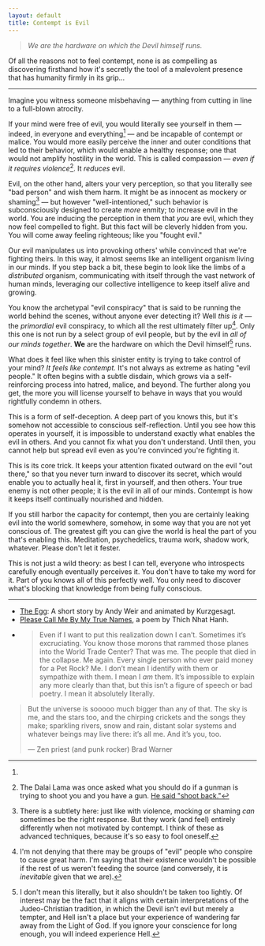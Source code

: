 ```yaml
---
layout: default
title: Contempt is Evil
---
```


> _We are the hardware on which the Devil himself runs._

Of all the reasons not to feel contempt, none is as compelling as discovering firsthand how it's secretly the tool of a malevolent presence that has humanity firmly in its grip...

---

Imagine you witness someone misbehaving — anything from cutting in line to a full-blown atrocity.

If your mind were free of evil, you would literally see yourself in them — indeed, in everyone and everything[^literature] — and be incapable of contempt or malice. You would more easily perceive the inner and outer conditions that led to their behavior, which would enable a healthy response; one that would not amplify hostility in the world. This is called compassion — _even if it requires violence_[^dalai-lama-gun]. It _reduces_ evil.

Evil, on the other hand, alters your very perception, so that you literally see "bad person" and wish them harm. It might be as innocent as mockery or shaming[^mockery] — but however "well-intentioned," such behavior is subconsciously designed to create *more* enmity; to increase evil in the world. You are inducing the perception in them that _you_ are evil, which they now feel compelled to fight. But this fact will be cleverly hidden from you. You will come away feeling righteous; like you "fought evil."

Our evil manipulates us into provoking others' while convinced that we're fighting theirs. In this way, it almost seems like an intelligent organism living in our minds. If you step back a bit, these begin to look like the limbs of a _distributed_ organism, communicating with itself through the vast network of human minds, leveraging our collective intelligence to keep itself alive and growing.

You know the archetypal "evil conspiracy" that is said to be running the world behind the scenes, without anyone ever detecting it? Well _this is it_ — the _primordial_ evil conspiracy, to which all the rest ultimately filter up[^cabal]. Only this one is not run by a select group of evil people, but by the evil in _all of our minds together_. **We** are the hardware on which the Devil himself[^devil] runs.

What does it feel like when this sinister entity is trying to take control of your mind? _It feels like contempt._ It's not always as extreme as hating "evil people." It often begins with a subtle disdain, which grows via a self-reinforcing process into hatred, malice, and beyond. The further along you get, the more you will license yourself to behave in ways that you would rightfully condemn in others.

This is a form of self-deception. A deep part of you knows this, but it's somehow not accessible to conscious self-reflection. Until you see how this operates in yourself, it is impossible to understand exactly what enables the evil in others. And you cannot fix what you don't understand. Until then, you cannot help but spread evil even as you're convinced you're fighting it.

This is its core trick. It keeps your attention fixated outward on the evil "out there," so that you never turn inward to discover its secret, which would enable you to actually heal it, first in yourself, and then others. Your true enemy is not other people; it is the evil in all of our minds. Contempt is how it keeps itself continually nourished and hidden.

If you still harbor the capacity for contempt, then you are certainly leaking evil into the world somewhere, somehow, in some way that you are not yet conscious of. The greatest gift you can give the world is heal the part of you that's enabling this. Meditation, psychedelics, trauma work, shadow work, whatever. Please don't let it fester.

This is not just a wild theory: as best I can tell, everyone who introspects carefully enough eventually perceives it. You don't have to take my word for it. Part of you knows all of this perfectly well. You only need to discover what's blocking that knowledge from being fully conscious.

---

[^devil]: I don't mean this literally, but it also shouldn't be taken too lightly. Of interest may be the fact that it aligns with certain interpretations of the Judeo-Christian tradition, in which the Devil isn't evil but merely a tempter, and Hell isn't a place but your experience of wandering far away from the Light of God. If you ignore your conscience for long enough, you will indeed experience Hell.

[^dalai-lama-gun]: The Dalai Lama was once asked what you should do if a gunman is trying to shoot you and you have a gun. [He said "shoot back."](https://www.snopes.com/fact-check/dalai-gun/)

[^cabal]: I'm not denying that there may be groups of "evil" people who conspire to cause great harm. I'm saying that their existence wouldn't be possible if the rest of us weren't feeding the source (and conversely, it is _inevitable_ given that we are).

[^literature]:
- [The Egg](https://www.youtube.com/watch?v=h6fcK_fRYaI): A short story by Andy Weir and animated by Kurzgesagt.
- [Please Call Me By My True Names](https://www.youtube.com/watch?v=h6fcK_fRYaI), a poem by Thich Nhat Hanh.
- > Even if I want to put this realization down I can’t. Sometimes it’s excruciating. You know those morons that rammed those planes into the World Trade Center? That was me. The people that died in the collapse. Me again. Every single person who ever paid money for a Pet Rock? Me. I don’t mean I identify with them or sympathize with them. I mean I _am_ them. It’s impossible to explain any more clearly than that, but this isn’t a figure of speech or bad poetry. I mean it absolutely literally.
>
> But the universe is sooooo much bigger than any of that. The sky is me, and the stars too, and the chirping crickets and the songs they make; sparkling rivers, snow and rain, distant solar systems and whatever beings may live there: it’s all me. And it’s you, too.
>
> — Zen priest (and punk rocker) Brad Warner

[^mockery]: There is a subtlety here: just like with violence, mocking or shaming *can* sometimes be the right response. But they work (and feel) entirely differently when not motivated by contempt. I think of these as advanced techniques, because it's so easy to fool oneself.
